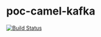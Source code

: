 # poc-camel-kafka

[![Build Status](https://app.travis-ci.com/leosthewar/poc-camel-kafka.svg?branch=main)](https://app.travis-ci.com/leosthewar/poc-camel-kafka)